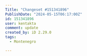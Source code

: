 ```yaml
---
Title: "Changeset #151341896"
PublishDate: "2024-05-15T06:17:00Z"
id: 151341896
user: kentakta
comment: update
created_by: iD 2.29.0
tags:
  - Montenegro

---
```

